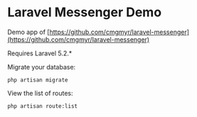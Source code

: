 # Laravel Messenger Demo

Demo app of [https://github.com/cmgmyr/laravel-messenger](https://github.com/cmgmyr/laravel-messenger)

Requires Laravel 5.2.*

Migrate your database:

    php artisan migrate

View the list of routes:

	php artisan route:list


